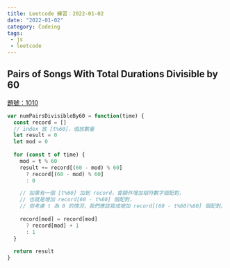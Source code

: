 ```yaml
---
title: Leetcode 練習：2022-01-02
date: "2022-01-02"
category: Codeing
tags:
 - js
 - leetcode
---
```


## Pairs of Songs With Total Durations Divisible by 60
[題號：1010](https://leetcode.com/problems/pairs-of-songs-with-total-durations-divisible-by-60/)

```js
var numPairsDivisibleBy60 = function(time) {
  const record = []
  // index 放 [t%60]，值放數量
  let result = 0
  let mod = 0
  
  for (const t of time) {
    mod = t % 60
    result += record[(60 - mod) % 60]
      ? record[(60 - mod) % 60]
      : 0 

    // 如果有一個 [t%60] 加到 record，會額外增加相符數字個配對，
    // 也就是增加 record[60 - t%60] 個配對，
    // 但考慮 t 為 0 的情況，我們應該寫成增加 record[(60 - t%60)%60] 個配對。
    
    record[mod] = record[mod]
      ? record[mod] + 1
      : 1
  }
  
  return result
}
```